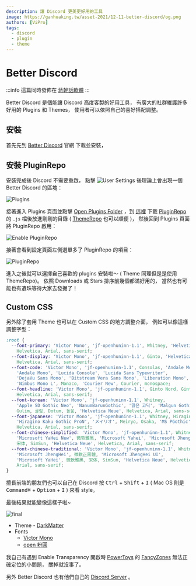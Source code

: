 ```yaml
---
description: 讓 Discord 更美更好用的工具
image: https://ganhuaking.tw/asset-2021/12-11-better-discord/og.png
authors: [ViPro]
tags:
  - discord
  - plugin
  - theme
---
```


# Better Discord

:::info
這篇同時發佈在 [蔣幹話軟體](https://ganhuaking.tw/blog/2021/12/11/better-discord/)
:::

Better Discord 是個能讓 Discord 高度客製的好用工具， 有廣大的社群維護許多好用的 Plugins 和 Themes， 使用者可以依照自己的喜好搭配調整。

<!--truncate-->

## 安裝

首先先到 [Better Discord](https://betterdiscord.app/) 官網 下載並安裝，

## 安裝 PluginRepo

安裝完成後 Discord 不需要重啟， 點擊 ![User Settings](https://ganhuaking.tw/asset-2021/12-11-better-discord/userSettings.png) 後理論上會出現一個 Better Discord 的區塊：

![Plugins](https://ganhuaking.tw/asset-2021/12-11-better-discord/plugins.png)

接著進入 Plugins 頁面並點擊 [Open Plugins Folder](https://ganhuaking.tw/asset-2021/12-11-better-discord/openPluginsFolder.png) ，到 [這裡](https://betterdiscord.app/plugins?filter=repo) 下載 [PluginRepo](https://betterdiscord.app/plugin/PluginRepo) 的 `.js` 檔後放進剛剛的目錄 ( [ThemeRepo](https://betterdiscord.app/plugin/ThemeRepo) 也可以順便 )， 然後回到 Plugins 頁面將 PluginRepo 啟用：

![Enable PluginRepo](https://ganhuaking.tw/asset-2021/12-11-better-discord/enablePluginRepo.png)

接著會看到設定頁面左側選單多了 PluginRepo 的項目：

![PluginRepo](https://ganhuaking.tw/asset-2021/12-11-better-discord/pluginRepo.png)

進入之後就可以選擇自己喜歡的 plugins 安裝啦～ ( Theme 同理但是是使用 ThemeRepo)。 依照 Downloads 或 Stars 排序前幾個都滿好用的， 當然也有可能也有遺珠等待大家去發掘了！

## Custom CSS

另外除了套用 Theme 也可以在 Custom CSS 的地方調整介面， 例如可以像這樣調整字型：

```css
:root {
  --font-primary: 'Victor Mono', 'jf-openhuninn-1.1', Whitney, 'Helvetica Neue',
    Helvetica, Arial, sans-serif;
  --font-display: 'Victor Mono', 'jf-openhuninn-1.1', Ginto, 'Helvetica Neue',
    Helvetica, Arial, sans-serif;
  --font-code: 'Victor Mono', 'jf-openhuninn-1.1', Consolas, 'Andale Mono WT',
    'Andale Mono', 'Lucida Console', 'Lucida Sans Typewriter',
    'DejaVu Sans Mono', 'Bitstream Vera Sans Mono', 'Liberation Mono',
    'Nimbus Mono L', Monaco, 'Courier New', Courier, monospace;
  --font-headline: 'Victor Mono', 'jf-openhuninn-1.1', Ginto Nord, Ginto, 'Helvetica Neue',
    Helvetica, Arial, sans-serif;
  --font-korean: 'Victor Mono', 'jf-openhuninn-1.1', Whitney,
    'Apple SD Gothic Neo', 'NanumBarunGothic', '맑은 고딕', 'Malgun Gothic',
    Gulim, 굴림, Dotum, 돋움, 'Helvetica Neue', Helvetica, Arial, sans-serif;
  --font-japanese: 'Victor Mono', 'jf-openhuninn-1.1', Whitney, Hiragino Sans, 'ヒラギノ角ゴ ProN W3',
    'Hiragino Kaku Gothic ProN', 'メイリオ', Meiryo, Osaka, 'MS PGothic', 'Helvetica Neue',
    Helvetica, Arial, sans-serif;
  --font-chinese-simplified: 'Victor Mono', 'jf-openhuninn-1.1', Whitney,
    'Microsoft YaHei New', 微软雅黑, 'Microsoft Yahei', 'Microsoft JhengHei',
    宋体, SimSun, 'Helvetica Neue', Helvetica, Arial, sans-serif;
  --font-chinese-traditional: 'Victor Mono', 'jf-openhuninn-1.1', Whitney,
    'Microsoft JhengHei', 微軟正黑體, 'Microsoft JhengHei UI',
    'Microsoft YaHei', 微軟雅黑, 宋体, SimSun, 'Helvetica Neue', Helvetica,
    Arial, sans-serif;
}
```

擅長前端的朋友們也可以自己在 Discord 按 <kbd>Ctrl</kbd> + <kbd>Shift</kbd> + <kbd>I</kbd> ( Mac OS 則是 <kbd>Command⌘</kbd> + <kbd>Option</kbd> + <kbd>I</kbd> ) 來看 style。

最後結果就能變像這樣子啦~

![final](https://ganhuaking.tw/asset-2021/12-11-better-discord/final.png)

- Theme - [DarkMatter](https://betterdiscord.app/theme/Dark%20Matter)
- Fonts
  - [Victor Mono](https://rubjo.github.io/victor-mono/)
  - [open 粉圓](https://justfont.com/huninn/)

我自己有遇到 Enable Transparency 開啟時 [PowerToys](https://docs.microsoft.com/en-us/windows/powertoys/) 的 [FancyZones](https://docs.microsoft.com/en-us/windows/powertoys/fancyzones) 無法正確定位的小問題， 關掉就沒事了。

另外 Better Discord 也有他們自己的 [Discord Server](https://discord.com/invite/0Tmfo5ZbORCRqbAd) 。
